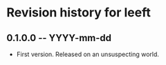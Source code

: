 # Revision history for leeft

## 0.1.0.0 -- YYYY-mm-dd

* First version. Released on an unsuspecting world.

